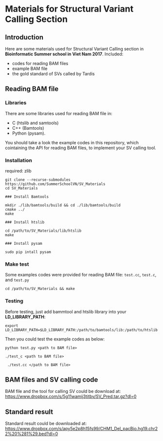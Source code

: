 # Materials for Structural Variant Calling Section

## Introduction

Here are some materials used for Structural Variant Calling section in **Bioinformatic Summer school in Viet Nam 2017**.
Included:
-	codes for reading BAM files
-	example BAM file
-	the gold standard of SVs called by Tardis

## Reading BAM file

### Libraries

There are some libraries used for reading BAM file in: 
-	C (htslib and samtools)
-	C++ (Bamtools)
-	Python (pysam).

You should take a look the example codes in this repository, which cointaining the API for reading BAM files, to implement your SV calling tool.

###	Installation
required: zlib
```
git clone --recurse-submodules https://github.com/SummerSchoolVN/SV_Materials
cd SV_Materials

### Install Bamtools

mkdir ./lib/bamtools/build && cd ./lib/bamtools/build
cmake ../
make

### Install htslib

cd /path/to/SV_Materials/lib/htslib
make

### Install pysam

sudo pip intall pysam
```

###	Make test
Some examples codes were provided for reading BAM file: ```test.cc```, ```test.c```, and ```test.py```

```cd /path/to/SV_Materials && make```


### Testing
Before testing, just add bammtool and htslib library into your **LD_LIBRARY_PATH**:

```export LD_LIBRARY_PATH=$LD_LIBRARY_PATH:/path/to/bamtools/lib:/path/to/htslib```

Then you could test the example codes as below:

```python test.py <path to BAM file>```

```./test_c <path to BAM file>```

``` ./test.cc </path to BAM file>```

##	BAM files and SV calling code

BAM file and the tool for calling SV could be download at: https://www.dropbox.com/s/5g11wamij3titbv/SV_Pred.tar.gz?dl=0

## Standard result

Standard result could be downloaded at:
https://www.dropbox.com/s/apy5e2p8h15fs99/CHM1_Del_pacBio.hg19.chr22%20%281%29.bed?dl=0
